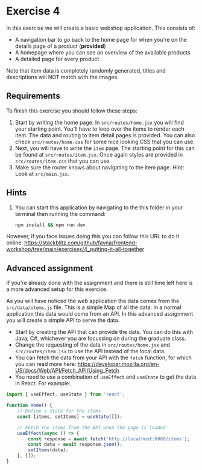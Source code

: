 # Exercise 4

In this exercise we will create a basic webshop application. This consists of:

-   A navigation bar to go back to the home page for when you're on the details page of a product (**provided**)
-   A homepage where you can see an overview of the available products
-   A detailed page for every product

Note that item data is completely randomly generated, titles and descriptions will NOT match with the images.

## Requirements

To finish this exercise you should follow these steps:

1. Start by writing the home page. In `src/routes/home.jsx` you will find your starting point. You'll have to loop over
   the items to render each item. The data and routing to item detail pages is provided. You can also check
   `src/routes/home.css` for some nice looking CSS that you can use.
2. Next, you will have to write the `item` page. The starting point for this can be found at `src/routes/item.jsx`. Once
   again styles are provided in `src/routes/item.css` that you can use.
3. Make sure the router knows about navigating to the item page. Hint: Look at `src/main.jsx`.

## Hints

1. You can start this application by navigating to the this folder in your terminal then running the command:

    ```bash
    npm install && npm run dev
    ```

However, if you face issues doing this you can follow this URL to do it online:
<https://stackblitz.com/github/favna/frontend-workshop/tree/main/exercises/4_putting-it-all-together>

## Advanced assignment

If you're already done with the assignment and there is still time left here is a more advanced setup for this exercise.

As you will have noticed the web application the data comes from the `src/data/items.js` file. This is a simple Map of
all the data. In a normal application this data would come from an API. In this advanced assignment you will create a
simple API to serve the data.

-   Start by creating the API that can provide the data. You can do this with Java, C#, whichever you are focussing on
    during the graduate class.
-   Change the requesting of the data in `src/routes/home.jsx` and `src/routes/item.jsx` to use the API instead of the
    local data.
-   You can fetch the data from your API with the `fetch` function, for which you can read more here:
    <https://developer.mozilla.org/en-US/docs/Web/API/Fetch_API/Using_Fetch>
-   You need to use a combination of `useEffect` and `useState` to get the data in React. For example:

```jsx
import { useEffect, useState } from 'react';

function Home() {
	// Define a state for the items
	const [items, setItems] = useState([]);

	// Fetch the items from the API when the page is loaded
	useEffect(async () => {
		const response = await fetch('http://localhost:8080/items');
		const data = await response.json();
		setItems(data);
	}, []);
}
```
